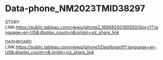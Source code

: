 # Data-phone_NM2023TMID38297

STORY LINK:https://public.tableau.com/views/iphone2_16969200199350/Story1?:language=en-US&:display_count=n&:origin=viz_share_link

DASHBOARD LINK:https://public.tableau.com/views/iphone1/Dashboard1?:language=en-US&:display_count=n&:origin=viz_share_link
